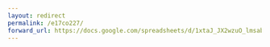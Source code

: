 ```yaml
---
layout: redirect
permalink: /e17co227/
forward_url: https://docs.google.com/spreadsheets/d/1xtaJ_JX2wzuO_lmsabQw_qN8Ubh9OK15RjhZ2Lp25o4/edit?ts=60cee974#gid=0
---
```

